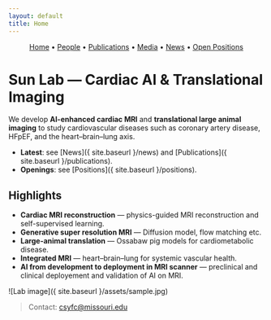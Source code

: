 ```yaml
---
layout: default
title: Home
---
```


<!-- Simple nav -->
<p align="center">
  <a href="{{ site.baseurl }}/">Home</a> •
  <a href="{{ site.baseurl }}/people">People</a> •
  <a href="{{ site.baseurl }}/publications">Publications</a> •
  <a href="{{ site.baseurl }}/media">Media</a> •
  <a href="{{ site.baseurl }}/news">News</a> •
  <a href="{{ site.baseurl }}/positions">Open Positions</a>
</p>

# Sun Lab — Cardiac AI & Translational Imaging

We develop **AI-enhanced cardiac MRI** and **translational large animal imaging** to study cardiovascular diseases such as coronary artery disease, HFpEF, and the heart–brain–lung axis.

- **Latest**: see [News]({ site.baseurl }/news) and [Publications]({ site.baseurl }/publications).
- **Openings**: see [Positions]({ site.baseurl }/positions).

## Highlights

- **Cardiac MRI reconstruction** — physics-guided MRI reconstruction and self-supervised learning.
- **Generative super resolution MRI** — Diffusion model, flow matching etc.
- **Large-animal translation** — Ossabaw pig models for cardiometabolic disease.
- **Integrated MRI** — heart–brain–lung for systemic vascular health.
- **AI from development to deployment in MRI scanner** — preclinical and clinical deployement and validation of AI on MRI.

![Lab image]({ site.baseurl }/assets/sample.jpg)

> Contact: <a href="mailto:csyfc@missouri.edu">csyfc@missouri.edu</a>

